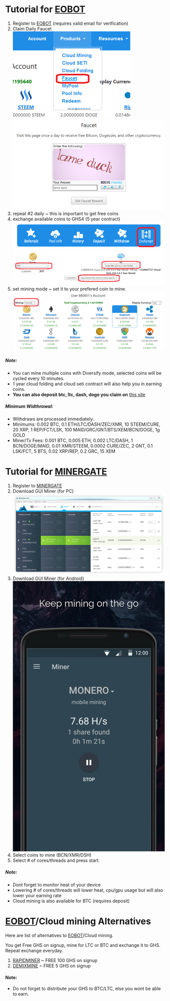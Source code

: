 # Tutorial for [EOBOT](http://bit.ly/2tGgDHm)

1. Register to [EOBOT](http://bit.ly/2tGgDHm) (requires valid email for verification)
2. Claim Daily Faucet
![Claim faucet daily](img/eobot/1.png)
![Claim faucet daily](img/eobot/2.png)
3. repeat #2 daily ~ this is important to get free coins
4. exchange available coins to GHS4 (5 year contract)
![Exchange coins](img/eobot/3.png)
![Exchange coins to 5 year contract](img/eobot/4.png)
5. set mining mode ~ set it to your prefered coin to mine.
![Claim faucet daily](img/eobot/5.png)

##### Note: 
- You can mine multiple coins with Diversify mode, selected coins will be cycled every 10 minutes.
- 1 year cloud folding and cloud seti contract will also help you in earning coins.
- **You can also deposit btc, ltc, dash, doge you claim on** [this site](http://bit.ly/2smd7i1)

##### Minimum Widthrawal:
- Withdraws are processed immediately.
- Minimums: 0.002 BTC, 0.1 ETH/LTC/DASH/ZEC/XMR, 10 STEEM/CURE, 20 XRP, 1 REP/FCT/LSK, 100 MAID/GRC/GNT/BTS/XEM/BCN/DOGE, 1g GOLD
- Miner/Tx Fees: 0.001 BTC, 0.005 ETH, 0.002 LTC/DASH, 1 BCN/DOGE/MAID, 0.01 XMR/STEEM, 0.0002 CURE/ZEC, 2 GNT, 0.1 LSK/FCT, 5 BTS, 0.02 XRP/REP, 0.2 GRC, 15 XEM

# Tutorial for [MINERGATE](http://bit.ly/2t6XUVl)

1. Register to [MINERGATE](http://bit.ly/2t6XUVl)
2. Download GUI Miner (for PC)
![Minergate GUI](img/minergate/1.png)
3. Download GUI Miner (for Android)
![Minergate GUI](img/minergate/2.jpg)
4. Select coins to mine (BCN/XMR/DSH)
5. Select # of cores/threads and press start.

##### Note:
- Dont forget to monitor heat of your device
- Lowering # of cores/threads will lower heat, cpu/gpu usage but will also lower your earning rate
- Cloud mining is also available for BTC (requires deposit)

# [EOBOT](http://bit.ly/2tGgDHm)/Cloud mining Alternatives

Here are list of alternatives to [EOBOT](http://bit.ly/2tGgDHm)/Cloud mining.

You get Free GHS on signup, mine for LTC or BTC and exchange it to GHS. Repeat exchange everyday.

1. [RAPIDMINER](http://bit.ly/2uL6xDh) ~ FREE 100 GHS on signup
2. [DEMIXMINE](http://bit.ly/2te88As) ~ FREE 5 GHS on signup

#### Note:
- Do not forget to distribute your GHS to BTC/LTC, else you wont be able to earn.
